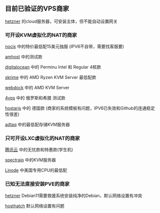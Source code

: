 ## 目前已验证的VPS商家

[hetzner](https://hetzner.cloud/?ref=CnWVr0FGneUl) 的cloud服务器，可安装主体，但不能自动设置网关

### 可开设KVM虚拟化的NAT的商家

[nocix](https://www.nocix.net/) 中的特价最低配15美元独服 (IPV6不自带，需要找客服要)

[amhost](http://amhost.net/vps/?cid=29317) 中的测试款

[digitalocean](https://m.do.co/c/e9712622ee89) 中的 Perminu Intel 和 Regular 4核款

[skrime](https://hosting.skrime.eu/a/server) 中的 AMD Ryzen KVM Server 最低配款

[webdock](https://webdock.io/en?maff=wdaff--150) 中的 AMD KVM Server

[4vps](https://clck.ru/33VQmc) 中的 俄罗斯和希腊 测试款

[hostaris](https://deploy.hostaris.com/) 中的 德国款 (商家的系统模板有问题，IPV6已失效和Github的连通稳定性很差)

[adtaq](https://www.adtaq.com/) 中的最低配存储KVM服务器

### 只可开设LXC虚拟化的NAT的商家

[腾讯云](https://curl.qcloud.com/tPrMnfZm) 中的无忧款和特惠款(学生机)

[spectraip](https://my.spectraip.net/aff.php?aff=35) 中的KVM服务器

[Linode](https://www.linode.com/lp/refer/?r=9296554d01ecacaa0be56892fd969b557722becd) 中美国专用CPU的最低配

### 已知无法直接安装PVE的商家

[hetzner](https://hetzner.cloud/?ref=CnWVr0FGneUl) Debian11需要救援系统安装纯净的Debian，默认网络设置有冲突

[hosthatch](https://cloud.hosthatch.com/a/2450) 默认网络设置有问题
